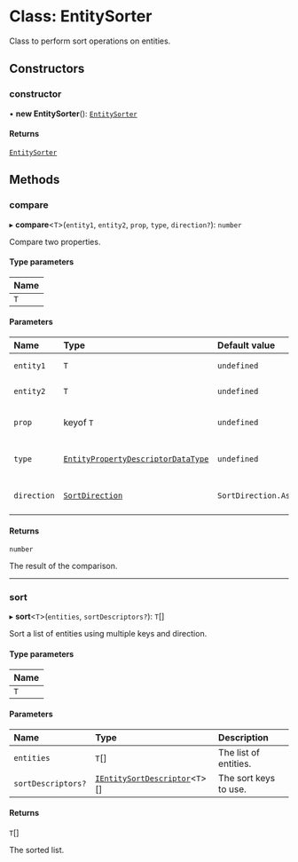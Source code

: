 # Class: EntitySorter

Class to perform sort operations on entities.

## Constructors

### constructor

• **new EntitySorter**(): [`EntitySorter`](EntitySorter.md)

#### Returns

[`EntitySorter`](EntitySorter.md)

## Methods

### compare

▸ **compare**\<`T`\>(`entity1`, `entity2`, `prop`, `type`, `direction?`): `number`

Compare two properties.

#### Type parameters

| Name |
| :------ |
| `T` |

#### Parameters

| Name | Type | Default value | Description |
| :------ | :------ | :------ | :------ |
| `entity1` | `T` | `undefined` | The first entity. |
| `entity2` | `T` | `undefined` | The second entity. |
| `prop` | keyof `T` | `undefined` | The property to compare. |
| `type` | [`EntityPropertyDescriptorDataType`](../globals.md#entitypropertydescriptordatatype) | `undefined` | The type of the property. |
| `direction` | [`SortDirection`](../enums/SortDirection.md) | `SortDirection.Ascending` | The direction of the sort. |

#### Returns

`number`

The result of the comparison.

___

### sort

▸ **sort**\<`T`\>(`entities`, `sortDescriptors?`): `T`[]

Sort a list of entities using multiple keys and direction.

#### Type parameters

| Name |
| :------ |
| `T` |

#### Parameters

| Name | Type | Description |
| :------ | :------ | :------ |
| `entities` | `T`[] | The list of entities. |
| `sortDescriptors?` | [`IEntitySortDescriptor`](../interfaces/IEntitySortDescriptor.md)\<`T`\>[] | The sort keys to use. |

#### Returns

`T`[]

The sorted list.
